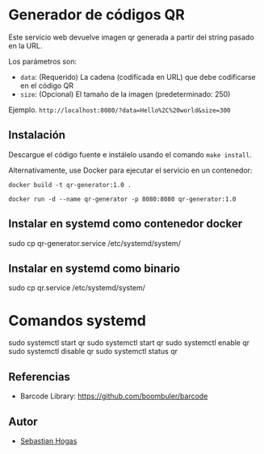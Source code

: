 # Generador de códigos QR 

Este servicio web devuelve imagen qr generada a partir del string pasado en la URL.

Los parámetros son:
* ```data```: (Requerido) La cadena (codificada en URL) que debe codificarse en el código QR
* ```size```: (Opcional) El tamaño de la imagen (predeterminado: 250)

Ejemplo. ```http://localhost:8080/?data=Hello%2C%20world&size=300```

## Instalación

Descargue el código fuente e instálelo usando el comando `make install`.

Alternativamente, use Docker para ejecutar el servicio en un contenedor:

```
docker build -t qr-generator:1.0 .
```
```
docker run -d --name qr-generator -p 8080:8080 qr-generator:1.0
```

## Instalar en systemd como contenedor docker

sudo cp qr-generator.service /etc/systemd/system/

## Instalar en systemd como binario

sudo cp qr.service /etc/systemd/system/

# Comandos systemd

sudo systemctl start qr
sudo systemctl start qr
sudo systemctl enable qr
sudo systemctl disable qr
sudo systemctl status qr

## Referencias
* Barcode Library: https://github.com/boombuler/barcode

## Autor
* [Sebastian Hogas](https://github.com/sehogas)
